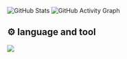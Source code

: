 ![GitHub Stats](https://github-readme-stats.vercel.app/api?username=akvrmaa&show_icons=true&hide=prs,count_private=true&include_all_commits=true&theme=radical)
![GitHub Activity Graph](https://github-readme-activity-graph.vercel.app/graph?username=akvrmaa&theme=github-compact)

## ⚙️ language and tool

<p align="left">
  <img src="https://skillicons.dev/icons?i=html,css,js,nodejs,express,mongodb,cloudinary" />
</p>
